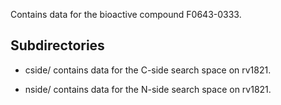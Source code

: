 Contains data for the bioactive compound F0643-0333.

## Subdirectories

- cside/ contains data for the C-side search space on rv1821.

- nside/ contains data for the N-side search space on rv1821.

